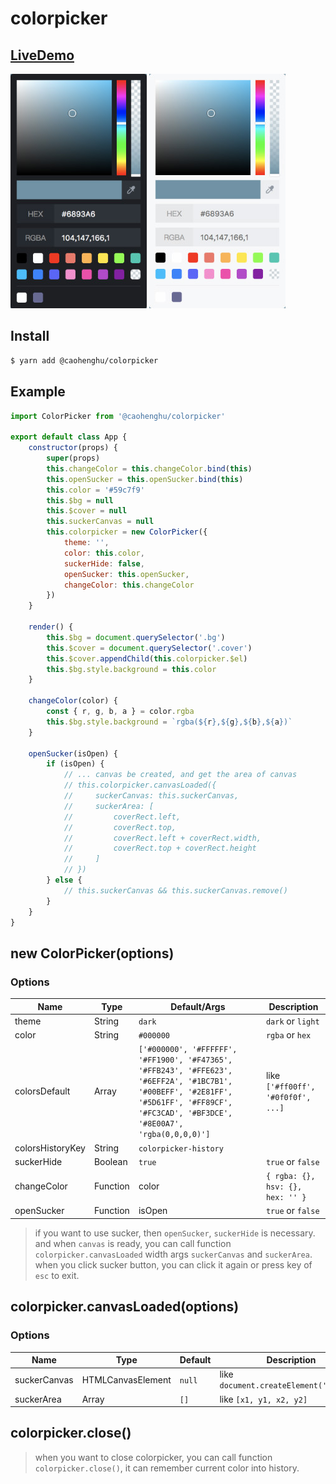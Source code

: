 # colorpicker

## [LiveDemo](https://caohenghu.github.io/colorpicker/)

![preview-dark](https://raw.githubusercontent.com/caohenghu/colorpicker/master/src/img/preview-dark.jpg)
![preview-light](https://raw.githubusercontent.com/caohenghu/colorpicker/master/src/img/preview-light.jpg)

## Install

```bash
$ yarn add @caohenghu/colorpicker
```

## Example

```javascript
import ColorPicker from '@caohenghu/colorpicker'

export default class App {
    constructor(props) {
        super(props)
        this.changeColor = this.changeColor.bind(this)
        this.openSucker = this.openSucker.bind(this)
        this.color = '#59c7f9'
        this.$bg = null
        this.$cover = null
        this.suckerCanvas = null
        this.colorpicker = new ColorPicker({
            theme: '',
            color: this.color,
            suckerHide: false,
            openSucker: this.openSucker,
            changeColor: this.changeColor
        })
    }

    render() {
        this.$bg = document.querySelector('.bg')
        this.$cover = document.querySelector('.cover')
        this.$cover.appendChild(this.colorpicker.$el)
        this.$bg.style.background = this.color
    }

    changeColor(color) {
        const { r, g, b, a } = color.rgba
        this.$bg.style.background = `rgba(${r},${g},${b},${a})`
    }

    openSucker(isOpen) {
        if (isOpen) {
            // ... canvas be created, and get the area of canvas
            // this.colorpicker.canvasLoaded({
            //     suckerCanvas: this.suckerCanvas,
            //     suckerArea: [
            //         coverRect.left,
            //         coverRect.top,
            //         coverRect.left + coverRect.width,
            //         coverRect.top + coverRect.height
            //     ]
            // })
        } else {
            // this.suckerCanvas && this.suckerCanvas.remove()
        }
    }
}
```

## new ColorPicker(options)

### Options

| Name             | Type     | Default/Args                                                                                                                                                                             | Description                        |
| ---------------- | -------- | ---------------------------------------------------------------------------------------------------------------------------------------------------------------------------------------- | ---------------------------------- |
| theme            | String   | `dark`                                                                                                                                                                                   | `dark` or `light`                  |
| color            | String   | `#000000`                                                                                                                                                                                | `rgba` or `hex`                    |
| colorsDefault    | Array    | `['#000000', '#FFFFFF', '#FF1900', '#F47365', '#FFB243', '#FFE623', '#6EFF2A', '#1BC7B1', '#00BEFF', '#2E81FF', '#5D61FF', '#FF89CF', '#FC3CAD', '#BF3DCE', '#8E00A7', 'rgba(0,0,0,0)']` | like `['#ff00ff', '#0f0f0f', ...]` |
| colorsHistoryKey | String   | `colorpicker-history`                                                                                                                                                                    |
| suckerHide       | Boolean  | `true`                                                                                                                                                                                   | `true` or `false`                  |
| changeColor      | Function | color                                                                                                                                                                                    | `{ rgba: {}, hsv: {}, hex: '' }`             |
| openSucker       | Function | isOpen                                                                                                                                                                                   | `true` or `false`                  |

> if you want to use sucker, then `openSucker`, `suckerHide` is necessary. and when `canvas` is ready, you can call function `colorpicker.canvasLoaded` width args `suckerCanvas` and `suckerArea`. when you click sucker button, you can click it again or press key of `esc` to exit.

## colorpicker.canvasLoaded(options)

### Options

| Name         | Type              | Default | Description                             |
| ------------ | ----------------- | ------- | --------------------------------------- |
| suckerCanvas | HTMLCanvasElement | `null`  | like `document.createElement('canvas')` |
| suckerArea   | Array             | `[]`    | like `[x1, y1, x2, y2]`                 |

## colorpicker.close()

> when you want to close colorpicker, you can call function `colorpicker.close()`, it can remember current color into history.
